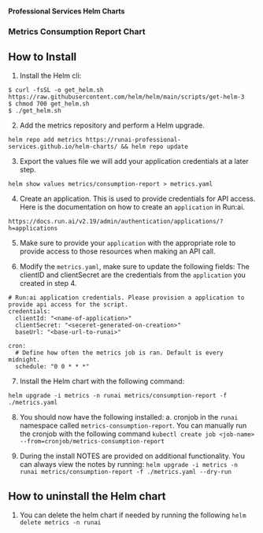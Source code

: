 #### Professional Services  Helm Charts

### Metrics Consumption Report Chart

## How to Install

1. Install the Helm cli:

```
$ curl -fsSL -o get_helm.sh https://raw.githubusercontent.com/helm/helm/main/scripts/get-helm-3
$ chmod 700 get_helm.sh
$ ./get_helm.sh
```

2. Add the metrics repository and perform a Helm upgrade.

`helm repo add metrics https://runai-professional-services.github.io/helm-charts/ && helm repo update`

3. Export the values file we will add your application credentials at a later step.

`helm show values metrics/consumption-report > metrics.yaml`

4. Create an application. This is used to provide credentials for API access. Here is the
documentation on how to create an `application` in Run:ai.

`https://docs.run.ai/v2.19/admin/authentication/applications/?h=applications`

5. Make sure to provide your `application` with the appropriate role to provide access to
those resources when making an API call.

6. Modify the `metrics.yaml`, make sure to update the following fields: The clientID and
clientSecret are the credentials from the `application` you created in step 4.

```
# Run:ai application credentials. Please provision a application to provide api access for the script.
credentials:
  clientId: "<name-of-application>"
  clientSecret: "<seceret-generated-on-creation>"
  baseUrl: "<base-url-to-runai>"

cron:
  # Define how often the metrics job is ran. Default is every midnight.
  schedule: "0 0 * * *"
```


7. Install the Helm chart with the following command:

`helm upgrade -i metrics -n runai metrics/consumption-report -f ./metrics.yaml`

8. You should now have the following installed:
    a. cronjob in the `runai` namespace called `metrics-consumption-report`. You can manually
    run the cronjob with the following command `kubectl create job <job-name> --from=cronjob/metrics-consumption-report`

9. During the install NOTES are provided on additional functionality. You can always view the
notes by running:
`helm upgrade -i metrics -n runai metrics/consumption-report -f ./metrics.yaml --dry-run`

## How to uninstall the Helm chart
1. You can delete the helm chart if needed by running the following
`helm delete metrics -n runai`
